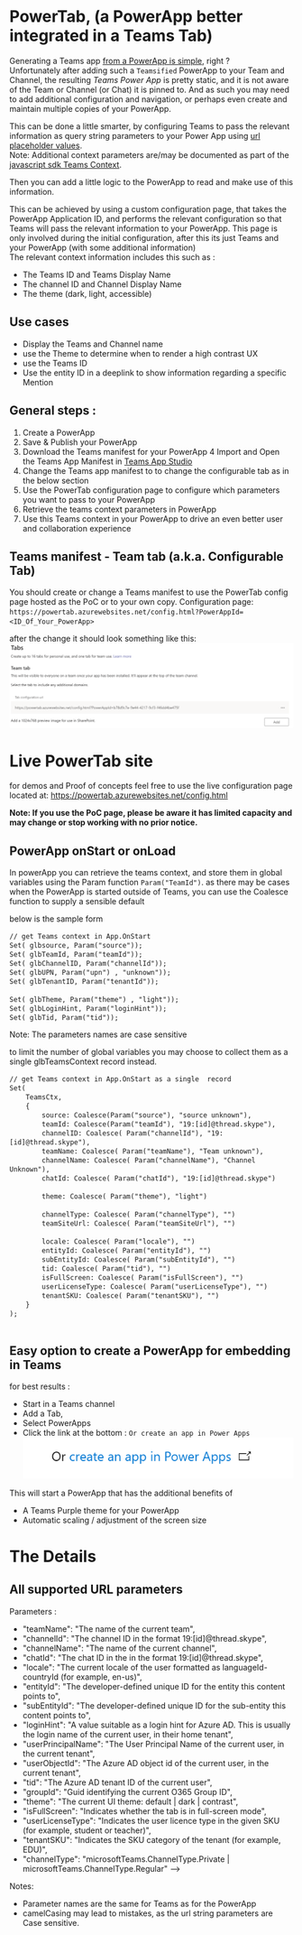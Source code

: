 # PowerTab, (a PowerApp better integrated in a Teams Tab)

Generating a Teams app [from a PowerApp is simple](https://docs.microsoft.com/en-us/powerapps/maker/canvas-apps/embed-teams-app), right ?  
Unfortunately after adding such a `Teamsified` PowerApp to your Team and Channel, the resulting _Teams Power App_ is pretty static, and it is not aware of the Team or Channel (or Chat) it is pinned to.
And as such you may need to add additional configuration and navigation, or perhaps even create and maintain multiple copies of your PowerApp.

This can be done a little smarter, by configuring Teams to pass the relevant information as query string parameters to your Power App
using [url placeholder values](https://docs.microsoft.com/en-us/microsoftteams/platform/tabs/how-to/access-teams-context#getting-context-by-inserting-url-placeholder-values).  
Note:  Additional context parameters are/may be documented as part of the [javascript sdk Teams Context](https://docs.microsoft.com/en-us/javascript/api/@microsoft/teams-js/microsoftteams.context?view=msteams-client-js-latest). 

Then you can add a little logic to the PowerApp to read and make use of this information.

This can be achieved by using a custom configuration page, that takes the PowerApp Application ID, and performs the relevant configuration so that Teams will pass the relevant information to your PowerApp.
This page is only involved during the initial configuration, after this its just Teams and your PowerApp (with some additional information)  
The relevant context information includes this such as : 
* The Teams ID and Teams Display Name 
* The channel ID and Channel Display Name
* The theme (dark, light, accessible) 

## Use cases 

- Display the Teams and Channel name
- use the Theme to determine when to render a high contrast UX  
- use the Teams ID 
- Use the entity ID in a deeplink to show information regarding a specific  Mention 

## General steps :
1. Create a PowerApp
2. Save & Publish your PowerApp 
3. Download the Teams manifest for your PowerApp 
4  Import and Open the Teams App Manifest in [Teams App Studio](https://docs.microsoft.com/en-us/microsoftteams/platform/concepts/build-and-test/app-studio-overview#manifest-editor) 
3. Change the Teams app manifest to to change the configurable tab as in the below section
4. Use the PowerTab configuration page to configure which parameters you want to pass to your PowerApp
5. Retrieve the teams context parameters in PowerApp 
6. Use this Teams context in your PowerApp to drive an even better user and collaboration experience      

## Teams manifest - Team tab (a.k.a. Configurable Tab) 

You should create or change a Teams manifest to use the PowerTab config page hosted as the PoC or to your own copy.
Configuration page: `https://powertab.azurewebsites.net/config.html?PowerAppId=<ID_Of_Your_PowerApp>`

after the change it should look something like this:  
![manifest editor showing Tab configuration](img/configured_teams_tab.png)

# Live PowerTab site 
for demos and Proof of concepts feel free to use the live configuration page located at:
https://powertab.azurewebsites.net/config.html

**Note: If you use the PoC page, please be aware it has limited capacity and may change or stop working with no prior notice.**
## PowerApp onStart or onLoad

In powerApp you can retrieve the teams context, and store them in global variables  using the Param function `Param("TeamId")`.
as there may be cases when the PowerApp is started outside of Teams, you can use the Coalesce function to supply a sensible default  

below is the sample form

``` PowerApp 
// get Teams context in App.OnStart
Set( glbsource, Param("source"));
Set( glbTeamId, Param("teamId"));
Set( glbChannelID, Param("channelId"));
Set( glbUPN, Param("upn") , "unknown"));
Set( glbTenantID, Param("tenantId"));

Set( glbTheme, Param("theme") , "light"));
Set( glbLoginHint, Param("loginHint"));
Set( glbTid, Param("tid"));

```
Note: The parameters names are case sensitive 

to limit the number of global variables you may choose to collect them as a single glbTeamsContext record instead. 
``` PowerApp 
// get Teams context in App.OnStart as a single  record 
Set(
    TeamsCtx,
    {
        source: Coalesce(Param("source"), "source unknown"),
        teamId: Coalesce(Param("teamId"), "19:[id]@thread.skype"),
        channelID: Coalesce( Param("channelId"), "19:[id]@thread.skype"),
        teamName: Coalesce( Param("teamName"), "Team unknown"),
        channelName: Coalesce( Param("channelName"), "Channel Unknown"),
        chatId: Coalesce( Param("chatId"), "19:[id]@thread.skype")

        theme: Coalesce( Param("theme"), "light")

        channelType: Coalesce( Param("channelType"), "")
        teamSiteUrl: Coalesce( Param("teamSiteUrl"), "")

        locale: Coalesce( Param("locale"), "")
        entityId: Coalesce( Param("entityId"), "")
        subEntityId: Coalesce( Param("subEntityId"), "")
        tid: Coalesce( Param("tid"), "")
        isFullScreen: Coalesce( Param("isFullScreen"), "")
        userLicenseType: Coalesce( Param("userLicenseType"), "")
        tenantSKU: Coalesce( Param("tenantSKU"), "")
    }
); 


```

## Easy option to create a PowerApp for embedding in Teams 

for best results : 
- Start in a Teams channel
- Add a Tab,
- Select PowerApps 
- Click the link at the bottom : `Or create an app in Power Apps` 
![image of link in Teams to create PowerApp ](./img/create_in_PowerApps.png)

This will start a PowerApp that has the additional benefits of 
- A Teams Purple theme for your PowerApp 
- Automatic scaling / adjustment of the screen size

# The Details 
## All supported URL parameters 

Parameters :
 - "teamName": "The name of the current team",
 - "channelId": "The channel ID in the format 19:[id]@thread.skype",
 - "channelName": "The name of the current channel",
 - "chatId": "The chat ID in the in the format 19:[id]@thread.skype",
 - "locale": "The current locale of the user formatted as languageId-countryId (for example, en-us)",
 - "entityId": "The developer-defined unique ID for the entity this content points to",
 - "subEntityId": "The developer-defined unique ID for the sub-entity this content points to",
 - "loginHint": "A value suitable as a login hint for Azure AD. This is usually the login name of the current user, in their home tenant",
 - "userPrincipalName": "The User Principal Name of the current user, in the current tenant",
 - "userObjectId": "The Azure AD object id of the current user, in the current tenant",
 - "tid": "The Azure AD tenant ID of the current user",
 - "groupId": "Guid identifying the current O365 Group ID",
 - "theme": "The current UI theme: default | dark | contrast",
 - "isFullScreen": "Indicates whether the tab is in full-screen mode",
 - "userLicenseType": "Indicates the user licence type in the given SKU (for example, student or teacher)",
 - "tenantSKU": "Indicates the SKU category of the tenant (for example, EDU)",
 - "channelType": "microsoftTeams.ChannelType.Private | microsoftTeams.ChannelType.Regular" -->

Notes:  
- Parameter names are the same for Teams as for the PowerApp
- camelCasing may lead to mistakes, as the url string parameters are Case sensitive.



